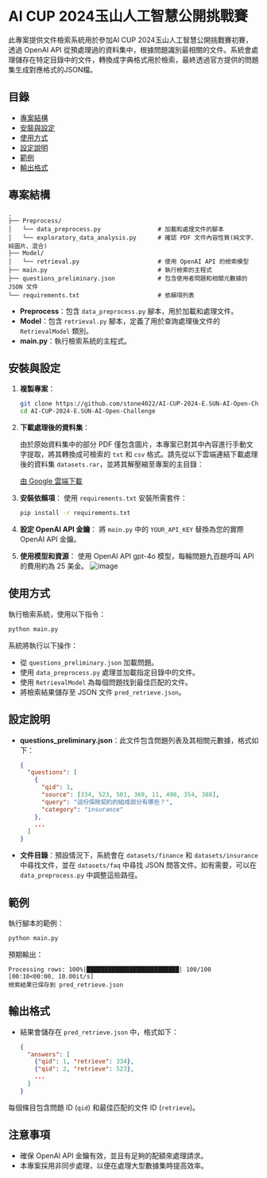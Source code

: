 # AI CUP 2024玉山人工智慧公開挑戰賽

此專案提供文件檢索系統用於參加AI CUP 2024玉山人工智慧公開挑戰賽初賽，透過 OpenAI API 從預處理過的資料集中，根據問題識別最相關的文件。系統會處理儲存在特定目錄中的文件，轉換成字典格式用於檢索，最終透過官方提供的問題集生成對應格式的JSON檔。

## 目錄

- [專案結構](#專案結構)
- [安裝與設定](#安裝與設定)
- [使用方式](#使用方式)
- [設定說明](#設定說明)
- [範例](#範例)
- [輸出格式](#輸出格式)

## 專案結構

```
.
├── Preprocess/
│   └── data_preprocess.py                # 加載和處理文件的腳本
│   └── exploratory_data_analysis.py      # 確認 PDF 文件內容性質(純文字、純圖片、混合)
├── Model/
│   └── retrieval.py                      # 使用 OpenAI API 的檢索模型
├── main.py                               # 執行檢索的主程式
├── questions_preliminary.json            # 包含使用者問題和相關元數據的 JSON 文件
└── requirements.txt                      # 依賴項列表
```

- **Preprocess**：包含 `data_preprocess.py` 腳本，用於加載和處理文件。
- **Model**：包含 `retrieval.py` 腳本，定義了用於查詢處理後文件的 `RetrievalModel` 類別。
- **main.py**：執行檢索系統的主程式。

## 安裝與設定

1. **複製專案**：
   ```bash
   git clone https://github.com/stone4022/AI-CUP-2024-E.SUN-AI-Open-Challenge.git
   cd AI-CUP-2024-E.SUN-AI-Open-Challenge
   ```

2. **下載處理後的資料集**：

   由於原始資料集中的部分 PDF 僅包含圖片，本專案已對其中內容進行手動文字提取，將其轉換成可檢索的 `txt` 和 `csv` 格式。請先從以下雲端連結下載處理後的資料集 `datasets.rar`，並將其解壓縮至專案的主目錄：
   
   [由 Google 雲端下載](https://drive.google.com/file/d/1YpfDvjFP1nTzJXdlUl8oA5AUrWw5VIla/view?usp=drive_link)

3. **安裝依賴項**：
   使用 `requirements.txt` 安裝所需套件：
   ```bash
   pip install -r requirements.txt
   ```

4. **設定 OpenAI API 金鑰**：
   將 `main.py` 中的 `YOUR_API_KEY` 替換為您的實際 OpenAI API 金鑰。

5. **使用模型和資源**：
   使用 OpenAI API gpt-4o 模型，每輪問題九百題呼叫 API 的費用約為 25 美金。
   ![image](https://github.com/user-attachments/assets/871ca44b-14d1-4f43-8610-74082d15b52f)

## 使用方式

執行檢索系統，使用以下指令：

```bash
python main.py
```

系統將執行以下操作：
- 從 `questions_preliminary.json` 加載問題。
- 使用 `data_preprocess.py` 處理並加載指定目錄中的文件。
- 使用 `RetrievalModel` 為每個問題找到最佳匹配的文件。
- 將檢索結果儲存至 JSON 文件 `pred_retrieve.json`。

## 設定說明

- **questions_preliminary.json**：此文件包含問題列表及其相關元數據，格式如下：
  ```json
  {
    "questions": [
      {
        "qid": 1,
        "source": [334, 523, 501, 369, 11, 498, 354, 388],
        "query": "這份保險契約的組成部分有哪些？",
        "category": "insurance"
      },
      ...
    ]
  }
  ```

- **文件目錄**：預設情況下，系統會在 `datasets/finance` 和 `datasets/insurance` 中尋找文件，並在 `datasets/faq` 中尋找 JSON 問答文件。如有需要，可以在 `data_preprocess.py` 中調整這些路徑。

## 範例

執行腳本的範例：

```bash
python main.py
```

預期輸出：
```
Processing rows: 100%|██████████████████████████| 100/100 [00:10<00:00, 10.00it/s]
檢索結果已保存到 pred_retrieve.json
```

## 輸出格式

- 結果會儲存在 `pred_retrieve.json` 中，格式如下：
  ```json
  {
    "answers": [
      {"qid": 1, "retrieve": 334},
      {"qid": 2, "retrieve": 523},
      ...
    ]
  }
  ```

每個條目包含問題 ID (`qid`) 和最佳匹配的文件 ID (`retrieve`)。

## 注意事項

- 確保 OpenAI API 金鑰有效，並且有足夠的配額來處理請求。
- 本專案採用非同步處理，以便在處理大型數據集時提高效率。
